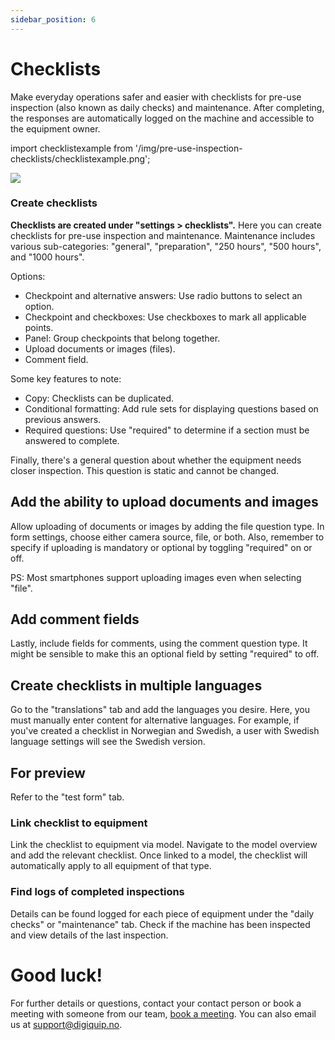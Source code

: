 ```yaml
---
sidebar_position: 6
---
```


# Checklists

Make everyday operations safer and easier with checklists for pre-use inspection (also known as daily checks) and maintenance. After completing, the responses are automatically logged on the machine and accessible to the equipment owner.

import checklistexample from '/img/pre-use-inspection-checklists/checklistexample.png';

<img src={checklistexample} style={{width:800}} />

### Create checklists

**Checklists are created under "settings > checklists".** Here you can create checklists for pre-use inspection and maintenance. Maintenance includes various sub-categories: "general", "preparation", "250 hours", "500 hours", and "1000 hours".

Options:

+ Checkpoint and alternative answers: Use radio buttons to select an option.
+ Checkpoint and checkboxes: Use checkboxes to mark all applicable points.
+ Panel: Group checkpoints that belong together.
+ Upload documents or images (files).
+ Comment field.

Some key features to note:

+ Copy: Checklists can be duplicated.
+ Conditional formatting: Add rule sets for displaying questions based on previous answers.
+ Required questions: Use "required" to determine if a section must be answered to complete.

Finally, there's a general question about whether the equipment needs closer inspection. This question is static and cannot be changed.

## Add the ability to upload documents and images

Allow uploading of documents or images by adding the file question type. In form settings, choose either camera source, file, or both. Also, remember to specify if uploading is mandatory or optional by toggling "required" on or off.

PS: Most smartphones support uploading images even when selecting "file".

## Add comment fields

Lastly, include fields for comments, using the comment question type. It might be sensible to make this an optional field by setting "required" to off.

## Create checklists in multiple languages

Go to the "translations" tab and add the languages you desire. Here, you must manually enter content for alternative languages. For example, if you've created a checklist in Norwegian and Swedish, a user with Swedish language settings will see the Swedish version.

## For preview

Refer to the "test form" tab.

### Link checklist to equipment

Link the checklist to equipment via model. Navigate to the model overview and add the relevant checklist. Once linked to a model, the checklist will automatically apply to all equipment of that type.

### Find logs of completed inspections

Details can be found logged for each piece of equipment under the "daily checks" or "maintenance" tab. Check if the machine has been inspected and view details of the last inspection.

# Good luck!

For further details or questions, contact your contact person or book a meeting with someone from our team, [book a meeting](https://digiquip.no/about). You can also email us at support@digiquip.no.